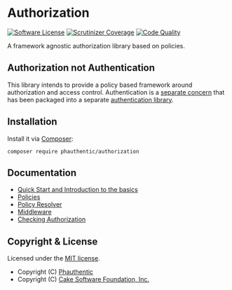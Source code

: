 # Authorization

[![Software License](https://img.shields.io/badge/license-MIT-brightgreen.svg?style=flat-square)](LICENSE)
[![Scrutinizer Coverage](https://img.shields.io/scrutinizer/coverage/g/Phauthentic/authorization/master.svg?style=flat-square)](https://scrutinizer-ci.com/g/Phauthentic/authorization/)
[![Code Quality](https://img.shields.io/scrutinizer/g/Phauthentic/authorization/master.svg?style=flat-square)](https://scrutinizer-ci.com/g/Phauthentic/authorization/)

A framework agnostic authorization library based on policies.

## Authorization not Authentication

This library intends to provide a policy based framework around authorization and access
control. Authentication is a [separate concern](https://en.wikipedia.org/wiki/Separation_of_concerns) that has been
packaged into a separate [authentication library](https://github.com/Phauthentic/authentication).

## Installation

Install it via [Composer](http://getcomposer.org):

```
composer require phauthentic/authorization
```

## Documentation

 * [Quick Start and Introduction to the basics](docs/Quick-start-and-introduction.md)
 * [Policies](docs/Policies.md)
 * [Policy Resolver](docs/Policy-Resolvers.md)
 * [Middleware](docs/Middleware.md)
 * [Checking Authorization](docs/Checking-Authorization.md)

## Copyright & License

Licensed under the [MIT license](LICENSE.txt).

* Copyright (C) [Phauthentic](https://github.com/Phauthentic)
* Copyright (C) [Cake Software Foundation, Inc.](https://cakefoundation.org)
